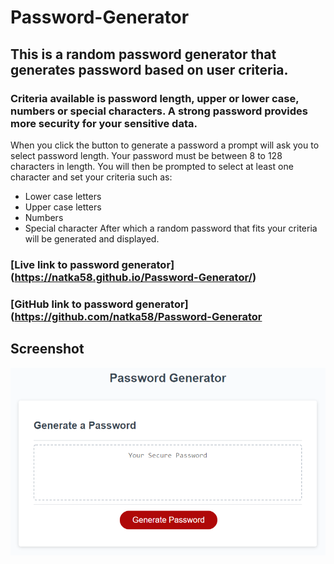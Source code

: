 # Password-Generator
## This is a random password generator that generates password based on user criteria.
### Criteria available is password length, upper or lower case, numbers or special characters. A strong password provides more security for your sensitive data.

When you click the button to generate a password a prompt will ask you to select password length.
Your password must be between 8 to 128 characters in length.
You will then be prompted to select at least one  character and set your criteria
such as: 
* Lower case letters
* Upper case letters
* Numbers
* Special character
After which a random password that fits your criteria will be generated and displayed.

### [Live link to password generator] (https://natka58.github.io/Password-Generator/)

### [GitHub link to password generator] (https://github.com/natka58/Password-Generator

## Screenshot
<img src="assets/passworddemo.png">
